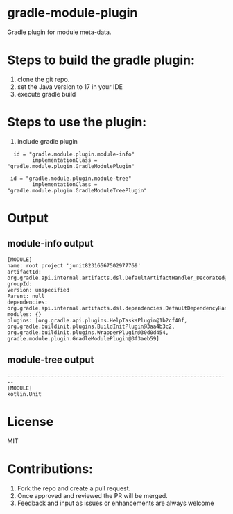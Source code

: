 # gradle-module-plugin
Gradle plugin for module meta-data.

# Steps to build the gradle plugin:
1. clone the git repo. 
3. set the Java version to 17 in your IDE 
5. execute gradle build

# Steps to use the plugin:
1. include gradle plugin 
```
  id = "gradle.module.plugin.module-info"
        implementationClass = "gradle.module.plugin.GradleModulePlugin"
        
 id = "gradle.module.plugin.module-tree"
        implementationClass = "gradle.module.plugin.GradleModuleTreePlugin"
```        
# Output 

## module-info output 
```------------------------------------------------------------------------
[MODULE]
name: root project 'junit82316567502977769'
artifactId: org.gradle.api.internal.artifacts.dsl.DefaultArtifactHandler_Decorated@167103cb
groupId: 
version: unspecified
Parent: null
dependencies: org.gradle.api.internal.artifacts.dsl.dependencies.DefaultDependencyHandler_Decorated@33c7945b
modules: {}
plugins: [org.gradle.api.plugins.HelpTasksPlugin@1b2cf40f, org.gradle.buildinit.plugins.BuildInitPlugin@3aa4b3c2, org.gradle.buildinit.plugins.WrapperPlugin@30d0d454, gradle.module.plugin.GradleModulePlugin@3f3aeb59]
```

## module-tree output
 
 ```Task :module-tree
------------------------------------------------------------------------
[MODULE]
kotlin.Unit

```
# License
MIT

# Contributions:
1. Fork the repo and create a pull request.
2. Once approved and reviewed the PR will be merged.
3. Feedback and input as issues or enhancements are always welcome
